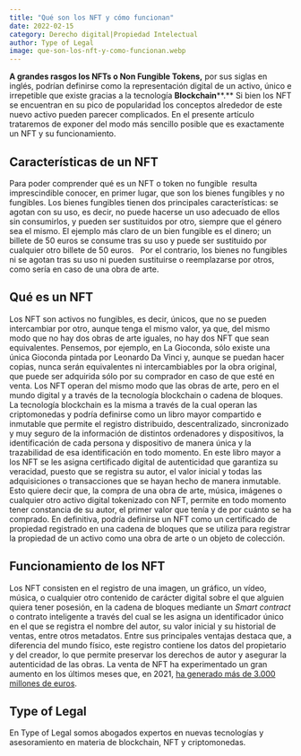 ```yaml
---
title: "Qué son los NFT y cómo funcionan"
date: 2022-02-15
category: Derecho digital|Propiedad Intelectual
author: Type of Legal
image: que-son-los-nft-y-como-funcionan.webp
---
```


**A grandes rasgos los NFTs o Non Fungible Tokens,** por sus siglas en inglés, podrían definirse como la representación digital de un activo, único e irrepetible que existe gracias a la tecnología **Blockchain****.** Si bien los NFT se encuentran en su pico de popularidad los conceptos alrededor de este nuevo activo pueden parecer complicados. En el presente artículo trataremos de exponer del modo más sencillo posible que es exactamente un NFT y su funcionamiento.

**Características de un NFT**
-----------------------------

Para poder comprender qué es un NFT o token no fungible  resulta imprescindible conocer, en primer lugar, que son los bienes fungibles y no fungibles. Los bienes fungibles tienen dos principales características: se agotan con su uso, es decir, no puede hacerse un uso adecuado de ellos sin consumirlos, y pueden ser sustituidos por otro, siempre que el género sea el mismo. El ejemplo más claro de un bien fungible es el dinero; un billete de 50 euros se consume tras su uso y puede ser sustituido por cualquier otro billete de 50 euros.   Por el contrario, los bienes no fungibles ni se agotan tras su uso ni pueden sustituirse o reemplazarse por otros, como sería en caso de una obra de arte.

**Qué es un NFT**
-----------------

Los NFT son activos no fungibles, es decir, únicos, que no se pueden intercambiar por otro, aunque tenga el mismo valor, ya que, del mismo modo que no hay dos obras de arte iguales, no hay dos NFT que sean equivalentes. Pensemos, por ejemplo, en La Gioconda, sólo existe una única Gioconda pintada por Leonardo Da Vinci y, aunque se puedan hacer copias, nunca serán equivalentes ni intercambiables por la obra original, que puede ser adquirida sólo por su comprador en caso de que esté en venta. Los NFT operan del mismo modo que las obras de arte, pero en el mundo digital y a través de la tecnología blockchain o cadena de bloques. La tecnología blockchain es la misma a través de la cual operan las criptomonedas y podría definirse como un libro mayor compartido e inmutable que permite el registro distribuido, descentralizado, sincronizado y muy seguro de la información de distintos ordenadores y dispositivos, la identificación de cada persona y dispositivo de manera única y la trazabilidad de esa identificación en todo momento. En este libro mayor a los NFT se les asigna certificado digital de autenticidad que garantiza su veracidad, puesto que se registra su autor, el valor inicial y todas las adquisiciones o transacciones que se hayan hecho de manera inmutable. Esto quiere decir que, la compra de una obra de arte, música, imágenes o cualquier otro activo digital tokenizado con NFT, permite en todo momento tener constancia de su autor, el primer valor que tenía y de por cuánto se ha comprado. En definitiva, podría definirse un NFT como un certificado de propiedad registrado en una cadena de bloques que se utiliza para registrar la propiedad de un activo como una obra de arte o un objeto de colección.

**Funcionamiento de los NFT**
-----------------------------

Los NFT consisten en el registro de una imagen, un gráfico, un vídeo, música, o cualquier otro contenido de carácter digital sobre el que alguien quiera tener posesión, en la cadena de bloques mediante un _Smart contract_ o contrato inteligente a través del cual se les asigna un identificador único en el que se registra el nombre del autor, su valor inicial y su historial de ventas, entre otros metadatos. Entre sus principales ventajas destaca que, a diferencia del mundo físico, este registro contiene los datos del propietario y del creador, lo que permite preservar los derechos de autor y asegurar la autenticidad de las obras. La venta de NFT ha experimentado un gran aumento en los últimos meses que, en 2021, [ha generado más de 3.000 millones de euros](https://www.elmundo.es/cultura/2021/10/26/6176dc1efc6c837b448b461b.html).

**Type of Legal**
-----------------

En Type of Legal somos abogados expertos en nuevas tecnologías y asesoramiento en materia de blockchain, NFT y criptomonedas.
